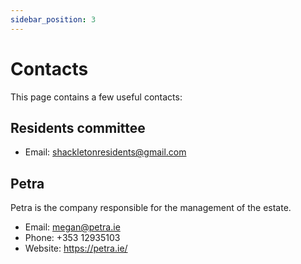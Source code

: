 ```yaml
---
sidebar_position: 3
---
```


# Contacts

This page contains a few useful contacts:

## Residents committee

- Email: shackletonresidents@gmail.com

## Petra

Petra is the company responsible for the management of the estate.

- Email: megan@petra.ie
- Phone: +353 12935103
- Website: https://petra.ie/